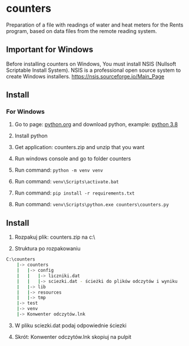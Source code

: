 # counters
Preparation of a file with readings of water and heat meters for the Rents program, based on data files from the remote reading system.

## Important for Windows
Before installing counters on Windows, You must install NSIS (Nullsoft Scriptable Install System). NSIS is a professional open source system to create Windows installers. 
https://nsis.sourceforge.io/Main_Page

## Install
### For Windows
1. Go to page: [python.org](https://www.python.org/) and download python, example: [python 3.8](https://www.python.org/ftp/python/3.8.0/python-3.8.0-amd64.exe)

2. Install python

3. Get application: counters.zip and unzip that you want

4. Run windows console and go to folder counters

5. Run command: `python -m venv venv`

6. Run command: `venv\Scripts\activate.bat`

7. Run command: `pip install -r requirements.txt`

8. Run command: `venv\Scripts\python.exe counters\counters.py`

   
## Install
1. Rozpakuj plik: counters.zip na c:\

2. Struktura po rozpakowaniu
```bash
C:\counters
    |-> counters
    |   |-> config
    |   |   |-> liczniki.dat
    |   |   |-> sciezki.dat - ścieżki do plików odczytów i wyniku
    |   |-> lib
    |   |-> resources
    |   |-> tmp
    |-> test
    |-> venv
    |-> Konwenter odczytów.lnk
```

3. W pliku sciezki.dat podaj odpowiednie ściezki

4. Skrót: Konwenter odczytów.lnk skopiuj na pulpit
